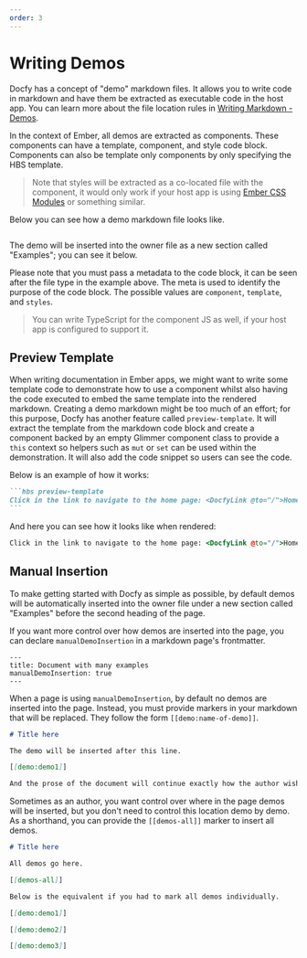 ```yaml
---
order: 3
---
```


# Writing Demos

Docfy has a concept of "demo" markdown files. It allows you to write code in
markdown and have them be extracted as executable code in the host app. You can
learn more about the file location rules in [Writing Markdown - Demos](../../../docs/writing-markdown.md#demos).

In the context of Ember, all demos are extracted as components. These components
can have a template, component, and style code block. Components can also be
template only components by only specifying the HBS template.

> Note that styles will be extracted as a co-located file with the component,
> it would only work if your host app is using [Ember CSS Modules](https://github.com/salsify/ember-css-modules)
> or something similar.

Below you can see how a demo markdown file looks like.

```md file=writing-demos-demo/demo1.md

```

The demo will be inserted into the owner file as a new section called "Examples";
you can see it below.

Please note that you must pass a metadata to the code block, it can be seen
after the file type in the example above. The meta is used to identify the purpose
of the code block. The possible values are `component`, `template`, and `styles`.

> You can write TypeScript for the component JS as well, if your host app is
> configured to support it.

## Preview Template

When writing documentation in Ember apps, we might want to write some template
code to demonstrate how to use a component whilst also having the code
executed to embed the same template into the rendered markdown. Creating a
demo markdown might be too much of an effort; for this purpose, Docfy has
another feature called `preview-template`. It will extract the template from
the markdown code block and create a component backed by an empty Glimmer
component class to provide a `this` context so helpers such as `mut` or `set`
can be used within the demonstration. It will also add the code snippet so
users can see the code.

Below is an example of how it works:

````md
```hbs preview-template
Click in the link to navigate to the home page: <DocfyLink @to="/">Home</DocfyLink>
```
````

And here you can see how it looks like when rendered:

```hbs preview-template
Click in the link to navigate to the home page: <DocfyLink @to="/">Home</DocfyLink>
```

## Manual Insertion

To make getting started with Docfy as simple as possible, by default demos will
be automatically inserted into the owner file under a new section called
"Examples" before the second heading of the page.

If you want more control over how demos are inserted into the page, you can
declare `manualDemoInsertion` in a markdown page's frontmatter.

```
---
title: Document with many examples
manualDemoInsertion: true
---
```

When a page is using `manualDemoInsertion`, by default no demos are inserted
into the page. Instead, you must provide markers in your markdown that will be
replaced. They follow the form `[[demo:name-of-demo]]`.

```md
# Title here

The demo will be inserted after this line.

[[demo:demo1]]

And the prose of the document will continue exactly how the author wishes.
```

Sometimes as an author, you want control over where in the page demos will be
inserted, but you don't need to control this location demo by demo. As a
shorthand, you can provide the `[[demos-all]]` marker to insert all demos.

```md
# Title here

All demos go here.

[[demos-all]]

Below is the equivalent if you had to mark all demos individually.

[[demo:demo1]]

[[demo:demo2]]

[[demo:demo3]]
```
